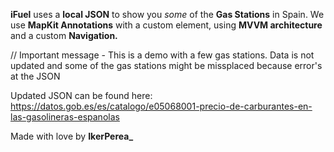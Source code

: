 **iFuel** uses a **local JSON** to show you *some* of the **Gas Stations** in Spain.
We use **MapKit Annotations** with a custom element, using **MVVM architecture** and a custom **Navigation.**

// Important message - This is a demo with a few gas stations. Data is not updated and some of the gas stations might be missplaced because error's at the JSON

Updated JSON can be found here:
https://datos.gob.es/es/catalogo/e05068001-precio-de-carburantes-en-las-gasolineras-espanolas

Made with love by **IkerPerea_**


